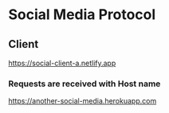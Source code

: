 # Social Media Protocol

## Client
https://social-client-a.netlify.app

### Requests are received with Host name
https://another-social-media.herokuapp.com
